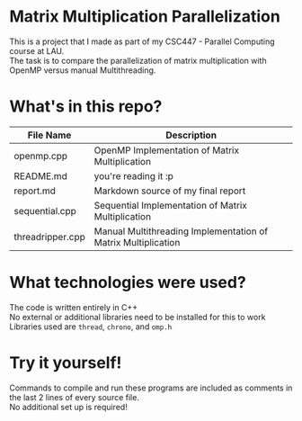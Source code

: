 # Matrix Multiplication Parallelization
This is a project that I made as part of my CSC447 - Parallel Computing course at LAU.  
The task is to compare the parallelization of matrix multiplication with OpenMP versus manual Multithreading.  

# What's in this repo?
File Name | Description
--- | ---
openmp.cpp | OpenMP Implementation of Matrix Multiplication
README.md | you're reading it :p 
report.md | Markdown source of my final report
sequential.cpp | Sequential Implementation of Matrix Multiplication
threadripper.cpp | Manual Multithreading Implementation of Matrix Multiplication

# What technologies were used?
The code is written entirely in C++  
No external or additional libraries need to be installed for this to work  
Libraries used are `thread`, `chrono`, and `omp.h`  

# Try it yourself!
Commands to compile and run these programs are included as comments in the last 2 lines of every source file.  
No additional set up is required!
